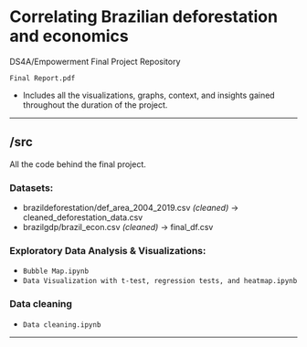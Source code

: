 # Correlating Brazilian deforestation and economics
DS4A/Empowerment Final Project Repository


`Final Report.pdf`
* Includes all the visualizations, graphs, context, and insights gained throughout the duration of the project.


---
## /src
All the code behind the final project.

### Datasets:
* brazildeforestation/def_area_2004_2019.csv *(cleaned)* -> cleaned_deforestation_data.csv
* brazilgdp/brazil_econ.csv *(cleaned)* -> final_df.csv

### Exploratory Data Analysis & Visualizations:
* `Bubble Map.ipynb`
* `Data Visualization with t-test, regression tests, and heatmap.ipynb`

### Data cleaning
* `Data cleaning.ipynb`

---

